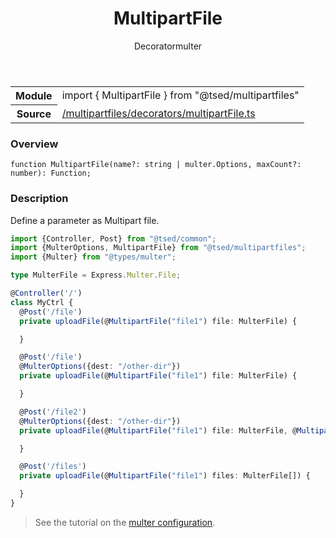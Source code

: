 
<header class="symbol-info-header"><h1 id="multipartfile">MultipartFile</h1><label class="symbol-info-type-label decorator">Decorator</label><label class="api-type-label multer" title="multer">multer</label></header>
<!-- summary -->
<section class="symbol-info"><table class="is-full-width"><tbody><tr><th>Module</th><td><div class="lang-typescript"><span class="token keyword">import</span> { MultipartFile }&nbsp;<span class="token keyword">from</span>&nbsp;<span class="token string">"@tsed/multipartfiles"</span></div></td></tr><tr><th>Source</th><td><a href="https://github.com/Romakita/ts-express-decorators/blob/v4.26.3/src//multipartfiles/decorators/multipartFile.ts#L0-L0">/multipartfiles/decorators/multipartFile.ts</a></td></tr></tbody></table></section>
<!-- overview -->


### Overview


<pre><code class="typescript-lang ">function <span class="token function">MultipartFile</span><span class="token punctuation">(</span>name?<span class="token punctuation">:</span> <span class="token keyword">string</span> | multer.Options<span class="token punctuation">,</span> maxCount?<span class="token punctuation">:</span> <span class="token keyword">number</span><span class="token punctuation">)</span><span class="token punctuation">:</span> Function<span class="token punctuation">;</span></code></pre>


<!-- Parameters -->

<!-- Description -->


### Description

Define a parameter as Multipart file.

```typescript
import {Controller, Post} from "@tsed/common";
import {MulterOptions, MultipartFile} from "@tsed/multipartfiles";
import {Multer} from "@types/multer";

type MulterFile = Express.Multer.File;

@Controller('/')
class MyCtrl {
  @Post('/file')
  private uploadFile(@MultipartFile("file1") file: MulterFile) {

  }

  @Post('/file')
  @MulterOptions({dest: "/other-dir"})
  private uploadFile(@MultipartFile("file1") file: MulterFile) {

  }

  @Post('/file2')
  @MulterOptions({dest: "/other-dir"})
  private uploadFile(@MultipartFile("file1") file: MulterFile, @MultipartFile("file2") file2: MulterFile) {

  }

  @Post('/files')
  private uploadFile(@MultipartFile("file1") files: MulterFile[]) {

  }
}
```

> See the tutorial on the [multer configuration](tutorials/upload-files-with-multer.md).

<!-- Members -->

